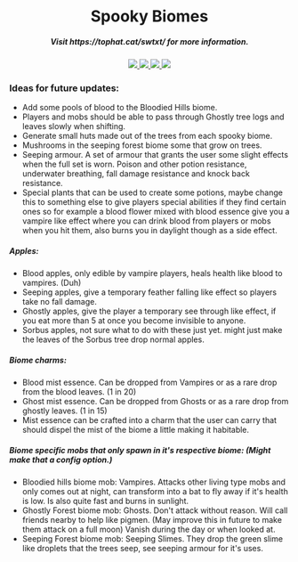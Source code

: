<h1 align="center">Spooky Biomes</h1>  
<h5 align="center">Visit https://tophat.cat/swtxt/ for more information.</h5>
    
<p align="center">
<a href="https://discord.tophat.cat">
    <img src="https://img.shields.io/badge/Discord-TopHatCat-green.svg?style=flat&logo=Discord"/>
</a>  

<a href="https://www.curseforge.com/minecraft/mc-mods/spooky-biomes">
    <img src="http://cf.way2muchnoise.eu/full_spooky-biomes_downloads.svg"/>
</a>

<a href="https://www.curseforge.com/minecraft/mc-mods/spooky-biomes">
    <img src="http://cf.way2muchnoise.eu/versions/Minecraft_spooky-biomes_all.svg"/>
</a>  

<a href="https://github.com/tophatcats-mods/spooky-biomes/commits/master">
    <img src="https://img.shields.io/github/last-commit/tophatcats-mods/spooky-biomes.svg">
</a>  
</p>

### Ideas for future updates:
- Add some pools of blood to the Bloodied Hills biome.
- Players and mobs should be able to pass through Ghostly tree logs and leaves slowly when shifting.
- Generate small huts made out of the trees from each spooky biome.
- Mushrooms in the seeping forest biome some that grow on trees.
- Seeping armour. A set of armour that grants the user some slight effects when the full set is worn. Poison and other potion resistance, underwater breathing, fall damage resistance and knock back resistance.
- Special plants that can be used to create some potions, maybe change this to something else to give players special abilities if they find certain ones so for example a blood flower mixed with blood essence give you a vampire like effect where you can drink blood from players or mobs when you hit them, also burns you in daylight though as a side effect.

##### Apples:
- Blood apples, only edible by vampire players, heals health like blood to vampires. (Duh)
- Seeping apples, give a temporary feather falling like effect so players take no fall damage.
- Ghostly apples, give the player a temporary see through like effect, if you eat more than 5 at once you become invisible to anyone.
- Sorbus apples, not sure what to do with these just yet. might just make the leaves of the Sorbus tree drop normal apples. 

##### Biome charms:
- Blood mist essence. Can be dropped from Vampires or as a rare drop from the blood leaves. (1 in 20)
- Ghost mist essence. Can be dropped from Ghosts or as a rare drop from ghostly leaves. (1 in 15)
- Mist essence can be crafted into a charm that the user can carry that should dispel the mist of the biome a little making it habitable.

##### Biome specific mobs that only spawn in it's respective biome: (Might make that a config option.)
- Bloodied hills biome mob: Vampires. Attacks other living type mobs and only comes out at night, can transform into a bat to fly away if it's health is low. Is also quite fast and burns in sunlight.
- Ghostly Forest biome mob: Ghosts. Don't attack without reason. Will call friends nearby to help like pigmen. (May improve this in future to make them attack on a full moon) Vanish during the day or when looked at.
- Seeping Forest biome mob: Seeping Slimes. They drop the green slime like droplets that the trees seep, see seeping armour for it's uses. 
